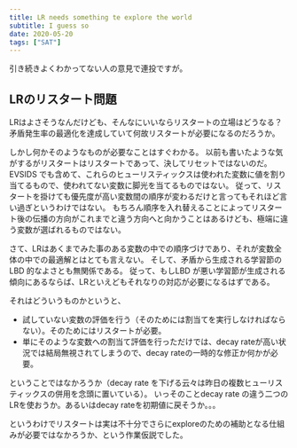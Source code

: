 ```yaml
---
title: LR needs something te explore the world
subtitle: I guess so
date: 2020-05-20
tags: ["SAT"]
---
```

引き続きよくわかってない人の意見で連投ですが。

## LRのリスタート問題

LRはよさそうなんだけども、そんなにいいならリスタートの立場はどうなる？
矛盾発生率の最適化を達成していて何故リスタートが必要になるのだろうか。

しかし何かそのようなものが必要なことはすぐわかる。
以前も書いたような気がするがリスタートはリスタートであって、決してリセットではないのだ。
EVSIDS でも含めて、これらのヒューリスティックスは使われた変数に値を割り当てるもので、使われてない変数に脚光を当てるものではない。
従って、リスタートを掛けても優先度が高い変数間の順序が変わるだけと言ってもそれほど言い過ぎというわけではない。
もちろん順序を入れ替えることによってリスタート後の伝播の方向がこれまでと違う方向へと向かうことはあるけども、極端に違う変数が選ばれるものではない。

さて、LRはあくまでみた事のある変数の中での順序づけであり、それが変数全体の中での最適解とはとても言えない。
そして、矛盾から生成される学習節の LBD 的なよさとも無関係である。
従って、もしLBD が悪い学習節が生成される傾向にあるならば、LRといえどもそれなりの対応が必要になるはずである。

それはどういうものかというと、

* 試していない変数の評価を行う（そのためには割当てを実行しなければならない）。そのためにはリスタートが必要。
* 単にそのような変数への割当て評価を行っただけでは、decay rateが高い状況では結局無視されてしまうので、decay rateの一時的な修正か何かが必要。

ということではなかろうか（decay rate を下げる云々は昨日の複数ヒューリスティックスの併用を念頭に置いている）。
いっそのことdecay rate の違う二つのLRを使おうか。あるいはdecay rateを初期値に戻そうか。。。

というわけでリスタートは実は不十分でさらにexploreのための補助となる仕組みが必要ではなかろうか、という作業仮説でした。
